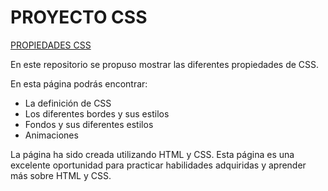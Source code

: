 # PROYECTO CSS

[PROPIEDADES CSS](https://proyecto2-css-nelsonortiz.netlify.app/)

En este repositorio se propuso mostrar las diferentes propiedades de CSS.

En esta página podrás encontrar:

-   La definición de CSS
-   Los diferentes bordes y sus estilos
-   Fondos y sus diferentes estilos
-   Animaciones

La página ha sido creada utilizando HTML y CSS. Esta página es una excelente oportunidad para practicar habilidades adquiridas y aprender más sobre HTML y CSS.
